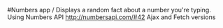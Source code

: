 #Numbers app / Displays a random fact about a number you're typing. Using Numbers API http://numbersapi.com/#42
Ajax and Fetch versions
